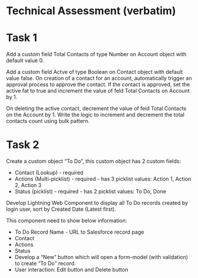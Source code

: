 # Technical Assessment (verbatim)

Task 1
=====
Add a custom field Total Contacts of type Number on Account object with default value 0.

Add a custom field Actve of type Boolean on Contact object with default value false. On creation
of a contact for an account, automatically trigger an approval process to approve the contact. If
the contact is approved, set the active fat to true and increment the value of feld Total Contacts
on Account by 1.

On deleting the active contact, decrement the value of feld Total Contacts on the Account by 1.
Write the logic to increment and decrement the total contacts count using bulk pattern.

Task 2
=====
Create a custom object “To Do”, this custom object has 2 custom fields:
- Contact (Lookup) - required
- Actions (Multi-picklist) - required - has 3 picklist values: Action 1, Action 2, Action 3
- Status (picklist) - required - has 2 picklist values: To Do, Done

Develop Lightning Web Component to display all To Do records created by login user, sort by
Created Date (Latest first).

This component need to show below information:
- To Do Record Name - URL to Salesforce record page
- Contact
- Actions
- Status
- Develop a “New” button which will open a form-model (with validation) to create “To Do”
record.
- User interaction: Edit button and Delete button
